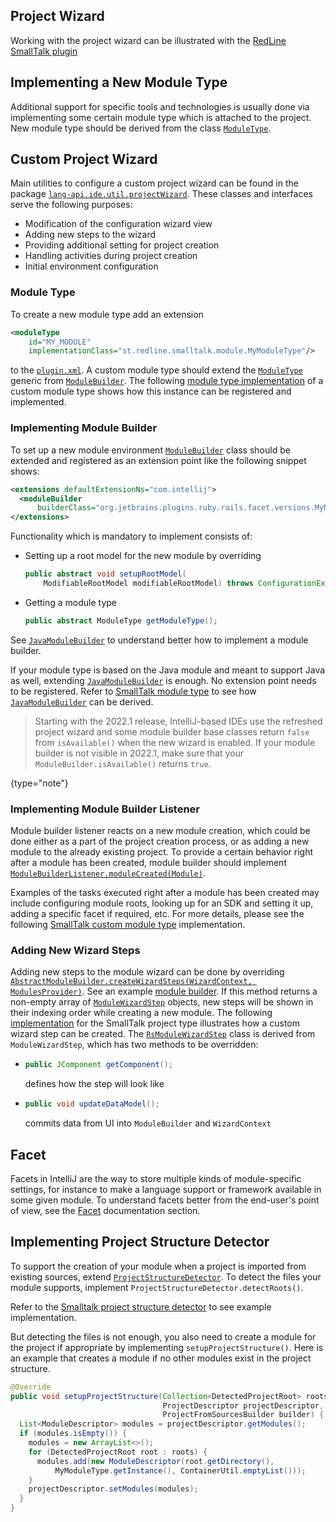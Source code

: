 [//]: # (title: Project Wizard - Adding Support for Creating New Project Types)

<!-- Copyright 2000-2022 JetBrains s.r.o. and other contributors. Use of this source code is governed by the Apache 2.0 license that can be found in the LICENSE file. -->

## Project Wizard

Working with the project wizard can be illustrated with the [RedLine SmallTalk plugin](https://github.com/bulenkov/RedlineSmalltalk)

## Implementing a New Module Type

Additional support for specific tools and technologies is usually done via implementing some certain module type which is attached to the project.
New module type should be derived from the class [`ModuleType`](%gh-ic%/platform/lang-core/src/com/intellij/openapi/module/ModuleType.java).

## Custom Project Wizard

Main utilities to configure a custom project wizard can be found in the package [`lang-api.ide.util.projectWizard`](%gh-ic%/platform/lang-api/src/com/intellij/ide/util/projectWizard).
These classes and interfaces serve the following purposes:

* Modification of the configuration wizard view
* Adding new steps to the wizard
* Providing additional setting for project creation
* Handling activities during project creation
* Initial environment configuration

### Module Type

To create a new module type add an extension

```xml
<moduleType
    id="MY_MODULE"
    implementationClass="st.redline.smalltalk.module.MyModuleType"/>
```

to the [`plugin.xml`](https://github.com/bulenkov/RedlineSmalltalk/blob/master/resources/META-INF/plugin.xml).
A custom module type should extend the [`ModuleType`](%gh-ic%/platform/lang-core/src/com/intellij/openapi/module/ModuleType.java) generic from [`ModuleBuilder`](%gh-ic%/platform/lang-core/src/com/intellij/ide/util/projectWizard/ModuleBuilder.java).
The following [module type implementation](https://github.com/bulenkov/RedlineSmalltalk/blob/master/src/st/redline/smalltalk/module/RsModuleType.java) of a custom module type shows how this instance can be registered and implemented.

### Implementing Module Builder

To set up a new module environment [`ModuleBuilder`](%gh-ic%/platform/lang-core/src/com/intellij/ide/util/projectWizard/ModuleBuilder.java) class should be extended and registered as an extension point like the following snippet shows:

```xml
<extensions defaultExtensionNs="com.intellij">
  <moduleBuilder
      builderClass="org.jetbrains.plugins.ruby.rails.facet.versions.MyModuleBuilder"/>
</extensions>
```

Functionality which is mandatory to implement consists of:

* Setting up a root model for the new module by overriding
  ```java
  public abstract void setupRootModel(
      ModifiableRootModel modifiableRootModel) throws ConfigurationException;
  ```
* Getting a module type
  ```java
  public abstract ModuleType getModuleType();
  ```

See [`JavaModuleBuilder`](%gh-ic%/java/openapi/src/com/intellij/ide/util/projectWizard/JavaModuleBuilder.java) to understand better how to implement a module builder.

If your module type is based on the Java module and meant to support Java as well, extending [`JavaModuleBuilder`](%gh-ic%/java/openapi/src/com/intellij/ide/util/projectWizard/JavaModuleBuilder.java) is enough.
No extension point needs to be registered.
Refer to [SmallTalk module type](https://github.com/bulenkov/RedlineSmalltalk/blob/master/src/st/redline/smalltalk/module/RsModuleType.java) to see how [`JavaModuleBuilder`](%gh-ic%/java/openapi/src/com/intellij/ide/util/projectWizard/JavaModuleBuilder.java) can be derived.

> Starting with the 2022.1 release, IntelliJ-based IDEs use the refreshed project wizard and some module builder base classes return `false` from `isAvailable()` when the new wizard is enabled.
> If your module builder is not visible in 2022.1, make sure that your `ModuleBuilder.isAvailable()` returns `true`.
>
{type="note"}

### Implementing Module Builder Listener

Module builder listener reacts on a new module creation, which could be done either as a part of the project creation process, or as adding a new module to the already existing project.
To provide a certain behavior right after a module has been created, module builder should implement [`ModuleBuilderListener.moduleCreated(Module)`](%gh-ic%/platform/lang-core/src/com/intellij/ide/util/projectWizard/ModuleBuilderListener.java).

Examples of the tasks executed right after a module has been created may include configuring module roots, looking up for an SDK and setting it up, adding a specific facet if required, etc.
For more details, please see the following [SmallTalk custom module type](https://github.com/bulenkov/RedlineSmalltalk/blob/master/src/st/redline/smalltalk/module/RsModuleType.java) implementation.

### Adding New Wizard Steps

Adding new steps to the module wizard can be done by overriding [`AbstractModuleBuilder.createWizardSteps(WizardContext, ModulesProvider)`](%gh-ic%/platform/lang-core/src/com/intellij/ide/util/projectWizard/AbstractModuleBuilder.java).
See an example [module builder](https://github.com/bulenkov/RedlineSmalltalk/blob/master/src/st/redline/smalltalk/module/RsModuleBuilder.java).
If this method returns a non-empty array of [`ModuleWizardStep`](%gh-ic%/platform/lang-core/src/com/intellij/ide/util/projectWizard/ModuleWizardStep.java) objects, new steps will be shown in their indexing order while creating a new module.
The following [implementation](https://github.com/bulenkov/RedlineSmalltalk/blob/master/src/st/redline/smalltalk/module/RsModuleWizardStep.java) for the SmallTalk project type illustrates how a custom wizard step can be created.
The [`RsModuleWizardStep`](https://github.com/bulenkov/RedlineSmalltalk/blob/master/src/st/redline/smalltalk/module/RsModuleWizardStep.java) class is derived from `ModuleWizardStep`, which has two methods to be overridden:

* ```java
  public JComponent getComponent();
  ```
  defines how the step will look like
* ```java
  public void updateDataModel();
  ```
  commits data from UI into `ModuleBuilder` and `WizardContext`

## Facet

Facets in IntelliJ are the way to store multiple kinds of module-specific settings, for instance to make a language support or framework available in some given module.
To understand facets better from the end-user's point of view, see the [Facet](facet.md) documentation section.

## Implementing Project Structure Detector

To support the creation of your module when a project is imported from existing sources, extend [`ProjectStructureDetector`](%gh-ic%/java/idea-ui/src/com/intellij/ide/util/projectWizard/importSources/ProjectStructureDetector.java).
To detect the files your module supports, implement `ProjectStructureDetector.detectRoots()`.

Refer to the [Smalltalk project structure detector](https://github.com/bulenkov/RedlineSmalltalk/blob/master/src/st/redline/smalltalk/module/RsProjectStructureDetector.java) to see example implementation.

But detecting the files is not enough, you also need to create a module for the project if appropriate by implementing `setupProjectStructure()`.
Here is an example that creates a module if no other modules exist in the project structure.

```java
@Override
public void setupProjectStructure(Collection<DetectedProjectRoot> roots,
                                  ProjectDescriptor projectDescriptor,
                                  ProjectFromSourcesBuilder builder) {
  List<ModuleDescriptor> modules = projectDescriptor.getModules();
  if (modules.isEmpty()) {
    modules = new ArrayList<>();
    for (DetectedProjectRoot root : roots) {
      modules.add(new ModuleDescriptor(root.getDirectory(),
          MyModuleType.getInstance(), ContainerUtil.emptyList()));
    }
    projectDescriptor.setModules(modules);
  }
}
```
